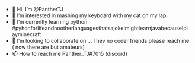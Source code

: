 - 👋 Hi, I’m @PantherTJ
- 👀 I’m interested in mashing my keyboard with my cat on my lap
- 🌱 I’m currently learning python #pyhonforlifeandnootherlanguagesthatsajokeImightlearnjavabecauseIplayminecraft
- 💞️ I’m looking to collaborate on ... I hev no coder friends please reach me ( now there are but amateurs)
- 📫 How to reach me Panther_TJ#7015 (discord)

<!---
PantherTJ/PantherTJ is a ✨ special ✨ repository because its `README.md` (this file) appears on your GitHub profile.
You can click the Preview link to take a look at your changes.
--->
